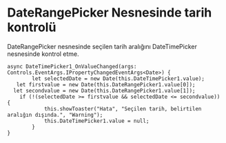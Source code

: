 # DateRangePicker Nesnesinde tarih kontrolü

DateRangePicker nesnesinde seçilen tarih aralığını DateTimePicker nesnesinde kontrol etme.

```
async DateTimePicker1_OnValueChanged(args: Controls.EventArgs.IPropertyChangedEventArgs<Date>) { 
        let selectedDate = new Date(this.DateTimePicker1.value);
   let firstvalue = new Date(this.DateRangePicker1.value[0]);
  let secondvalue = new Date(this.DateRangePicker1.value[1]);
    if (!(selectedDate >= firstvalue && selectedDate <= secondvalue)) {
            this.showToaster("Hata", "Seçilen tarih, belirtilen aralığın dışında.", "Warning");
            this.DateTimePicker1.value = null;
        }
}
```

